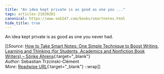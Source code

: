 ```yaml
---
title: "An idea kept private is as good as one you ..."
tags: articles-21839201
canonical: https://www.seb247.com/books/smartnotes.html
hide_title: true
---
```


An idea kept private is as good as one you never had.


[[_Source_: [How to Take Smart Notes: One Simple Technique to Boost Writing, Learning and Thinking (for Students, Academics and Nonfiction Book Writers) – Sönke Ahrens](https://www.seb247.com/books/smartnotes.html){:target="_blank"}<br>
_Author_: Sebastian Trzcinski-Clément<br>
_More_: [Readwise URL](https://readwise.io/open/432080136){:target="_blank"}
::wrap]]